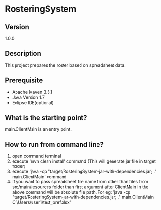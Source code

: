 # RosteringSystem

## Version
1.0.0

## Description

This project prepares the roster based on spreadsheet data.

## Prerequisite

 - Apache Maven 3.3.1
 - Java Version 1.7
 - Eclipse IDE(optional)

## What is the starting point?

main.ClientMain is an entry point.

## How to run from command line?

 1. open command terminal
 2. execute 'mvn clean install' command (This will generate jar file in target folder)
 3. execute 'java -cp "target/RosteringSystem-jar-with-dependencies.jar; ." main.ClientMain' command
 4. If you want to pass spreadsheet file name from other than files from src/main/resources folder than 
   first argument after ClientMain in the above command will be absolute file path.
   For eg: 'java -cp "target/RosteringSystem-jar-with-dependencies.jar; ." main.ClientMain C:\Users\user1\test_pref.xlsx'
 
